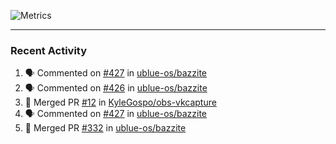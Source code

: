 ![Metrics](https://metrics.lecoq.io/KyleGospo?template=classic&base=header%2C%20activity%2C%20community%2C%20repositories%2C%20metadata&base.indepth=false&base.hireable=false&base.skip=false&config.timezone=America%2FLos_Angeles)

---
### Recent Activity
<!--START_SECTION:activity-->
1. 🗣 Commented on [#427](https://github.com/ublue-os/bazzite/issues/427#issuecomment-1762400116) in [ublue-os/bazzite](https://github.com/ublue-os/bazzite)
2. 🗣 Commented on [#426](https://github.com/ublue-os/bazzite/issues/426#issuecomment-1762397256) in [ublue-os/bazzite](https://github.com/ublue-os/bazzite)
3. 🎉 Merged PR [#12](https://github.com/KyleGospo/obs-vkcapture/pull/12) in [KyleGospo/obs-vkcapture](https://github.com/KyleGospo/obs-vkcapture)
4. 🗣 Commented on [#427](https://github.com/ublue-os/bazzite/issues/427#issuecomment-1762370847) in [ublue-os/bazzite](https://github.com/ublue-os/bazzite)
5. 🎉 Merged PR [#332](https://github.com/ublue-os/bazzite/pull/332) in [ublue-os/bazzite](https://github.com/ublue-os/bazzite)
<!--END_SECTION:activity-->
